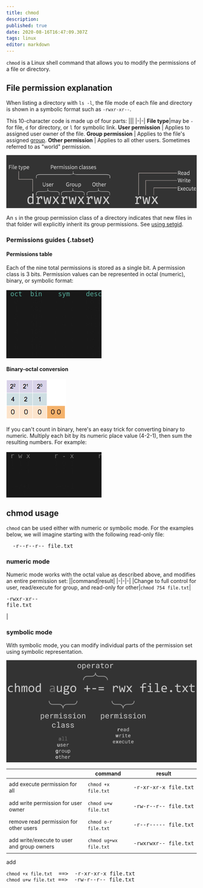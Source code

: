 ```yaml
---
title: chmod
description: 
published: true
date: 2020-08-16T16:47:09.307Z
tags: linux
editor: markdown
---
```


`chmod` is a Linux shell command that allows you to modify the permissions of a file or directory.

## File permission explanation

When listing a directory with `ls -l`, the file mode of each file and directory is shown in a symbolic format such as `-rwxr-xr--`.

This 10-character code is made up of four parts:
|||
|-|-|
**File type**|may be `-` for file, `d` for directory, or `l` for symbolic link.
**User permission** | Applies to assigned user owner of the file.
**Group permission** | Applies to the file's assigned [group](/Linux/groups).
**Other permission** | Applies to all other users. Sometimes referred to as "world" permission.

<img src="/assets/classes.png.webp" style="filter: invert(.8)" />

An `s` in the group permission class of a directory indicates that new files in that folder will explicitly inherit its group permissions. See [using setgid](/Linux/groups#using-setgid).

### Permissions guides {.tabset}
#### Permissions table
Each of the nine total permissions is stored as a single bit. A permission class is 3 bits. Permission values can be represented in octal (numeric), binary, or symbolic format:
<br>
<pre style="font-size: 1.25em; background-color: #181818; width: 50%">
<span style="color: #5a9"> oct  bin    sym    description</span>
  0   000   - - -   no permissions
  1   001   - - x   execute only
  2   010   - w -   write only
  3   011   - w x   write and execute
  4   100   r - -   read only
  5   101   r - x   read and execute
  6   110   r w -   read and write
  7   111   r w x   full control
</pre>

#### Binary-octal conversion
![binary_counter_3digits.gif](/assets/binary_counter_3digits.gif)

If you can't count in binary, here's an easy trick for converting binary to numeric. Multiply each bit by its numeric place value (4-2-1), then sum the resulting numbers. For example:
<pre style="font-size: 1.25em; background-color: #181818; width: 50%">
<span style="color: #777"> r w x      r - x      r - -</span>
 1 1 1      1 0 1      1 0 0
 4 2 1      4 2 1      4 2 1
 - - -      - - -      - - -
 4+2+1      4+0+1      4+0+0
  = 7        = 5        = 4
</pre>

## chmod usage
`chmod` can be used either with numeric or symbolic mode.  For the examples below, we will imagine starting with the following read-only file:
<br>
<pre>
  -r--r--r-- file.txt
</pre>

### numeric mode
Numeric mode works with the octal value as described above, and modifies an entire permission set:
||command|result|
|-|-|-|
|Change to full control for user, read/execute for group, and read-only for other|`chmod 754 file.txt`|<pre>-rwxr-xr-- file.txt</pre>|

### symbolic mode
With symbolic mode, you can modify individual parts of the permission set using symbolic representation.

<img src="/assets/chmod.png" style="filter: invert(.8)" />



||command|result|
|-|-|-|
add execute permission for all|`chmod +x file.txt`|<pre>-r-xr-xr-x file.txt</pre>
add write permission for user owner|`chmod u+w file.txt`|<pre>-rw-r--r-- file.txt</pre>
remove read permission for other users|`chmod o-r file.txt`|<pre>-r--r----- file.txt</pre>
add write/execute to user and group owners|`chmod ug+wx file.txt`|<pre>-rwxrwxr-- file.txt</pre>
add 

<pre>
<code>chmod +x file.txt</code>  ==>  -r-xr-xr-x file.txt
<code>chmod u+w file.txt</code> ==>  -rw-r--r-- file.txt
</pre>


